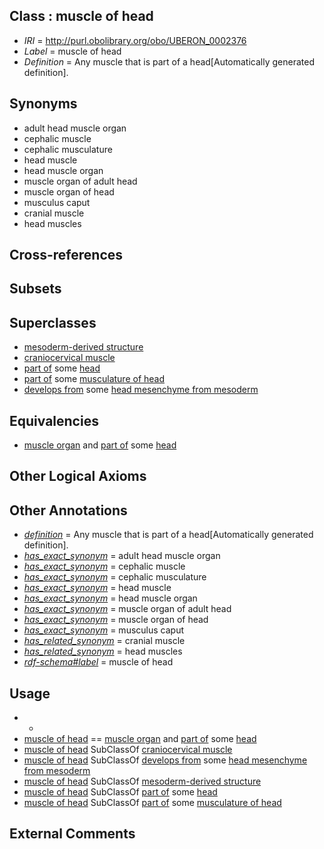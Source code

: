 
## Class : muscle of head

 * *IRI* = http://purl.obolibrary.org/obo/UBERON_0002376
 * *Label* = muscle of head
 * *Definition* = Any muscle that is part of a head[Automatically generated definition].

## Synonyms

 * adult head muscle organ
 * cephalic muscle
 * cephalic musculature
 * head muscle
 * head muscle organ
 * muscle organ of adult head
 * muscle organ of head
 * musculus caput
 * cranial muscle 
 * head muscles

## Cross-references


## Subsets


## Superclasses

 * [mesoderm-derived structure](../../UBERON/20/UBERON_0004120.md)
 * [craniocervical muscle](../../UBERON/59/UBERON_0010959.md)
 * [part of](../../BFO/50/BFO_0000050.md) some [head](../../UBERON/33/UBERON_0000033.md)
 * [part of](../../BFO/50/BFO_0000050.md) some [musculature of head](../../UBERON/61/UBERON_0004461.md)
 * [develops from](../../RO/02/RO_0002202.md) some [head mesenchyme from mesoderm](../../UBERON/04/UBERON_0006904.md)

## Equivalencies

 * [muscle organ](../../UBERON/30/UBERON_0001630.md) and [part of](../../BFO/50/BFO_0000050.md) some [head](../../UBERON/33/UBERON_0000033.md)

## Other Logical Axioms


## Other Annotations

 * *[definition](../../IAO/15/IAO_0000115.md)* = Any muscle that is part of a head[Automatically generated definition].
 * *[has_exact_synonym](../../ym/oboInOwl#hasExactSynonym.md)* = adult head muscle organ
 * *[has_exact_synonym](../../ym/oboInOwl#hasExactSynonym.md)* = cephalic muscle
 * *[has_exact_synonym](../../ym/oboInOwl#hasExactSynonym.md)* = cephalic musculature
 * *[has_exact_synonym](../../ym/oboInOwl#hasExactSynonym.md)* = head muscle
 * *[has_exact_synonym](../../ym/oboInOwl#hasExactSynonym.md)* = head muscle organ
 * *[has_exact_synonym](../../ym/oboInOwl#hasExactSynonym.md)* = muscle organ of adult head
 * *[has_exact_synonym](../../ym/oboInOwl#hasExactSynonym.md)* = muscle organ of head
 * *[has_exact_synonym](../../ym/oboInOwl#hasExactSynonym.md)* = musculus caput
 * *[has_related_synonym](../../ym/oboInOwl#hasRelatedSynonym.md)* = cranial muscle 
 * *[has_related_synonym](../../ym/oboInOwl#hasRelatedSynonym.md)* = head muscles
 * *[rdf-schema#label](../../el/rdf-schema#label.md)* = muscle of head

## Usage

 * -
 * [muscle of head](../../UBERON/76/UBERON_0002376.md) == [muscle organ](../../UBERON/30/UBERON_0001630.md) and [part of](../../BFO/50/BFO_0000050.md) some [head](../../UBERON/33/UBERON_0000033.md)
 * [muscle of head](../../UBERON/76/UBERON_0002376.md) SubClassOf [craniocervical muscle](../../UBERON/59/UBERON_0010959.md)
 * [muscle of head](../../UBERON/76/UBERON_0002376.md) SubClassOf [develops from](../../RO/02/RO_0002202.md) some [head mesenchyme from mesoderm](../../UBERON/04/UBERON_0006904.md)
 * [muscle of head](../../UBERON/76/UBERON_0002376.md) SubClassOf [mesoderm-derived structure](../../UBERON/20/UBERON_0004120.md)
 * [muscle of head](../../UBERON/76/UBERON_0002376.md) SubClassOf [part of](../../BFO/50/BFO_0000050.md) some [head](../../UBERON/33/UBERON_0000033.md)
 * [muscle of head](../../UBERON/76/UBERON_0002376.md) SubClassOf [part of](../../BFO/50/BFO_0000050.md) some [musculature of head](../../UBERON/61/UBERON_0004461.md)

## External Comments


